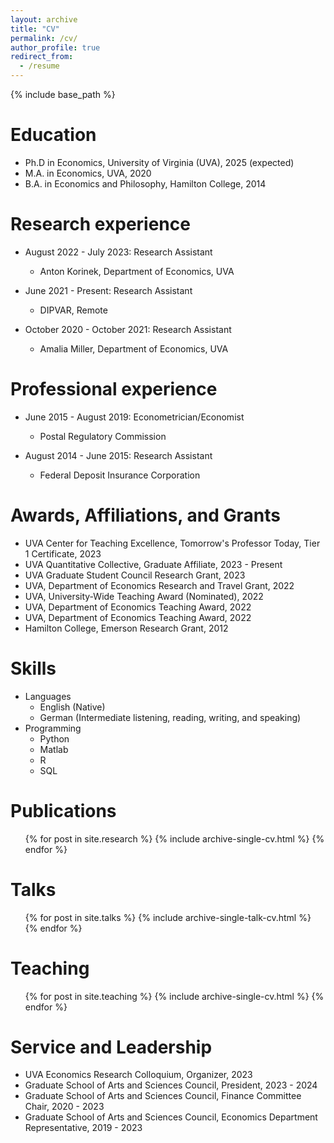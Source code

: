 ```yaml
---
layout: archive
title: "CV"
permalink: /cv/
author_profile: true
redirect_from:
  - /resume
---
```


{% include base_path %}

Education
======

* Ph.D in Economics, University of Virginia (UVA), 2025 (expected)
* M.A. in Economics, UVA, 2020
* B.A. in Economics and Philosophy, Hamilton College, 2014


Research experience
======

* August 2022 - July 2023: Research Assistant
  * Anton Korinek, Department of Economics, UVA

* June 2021 - Present: Research Assistant
  * DIPVAR, Remote

* October 2020 - October 2021: Research Assistant
  * Amalia Miller, Department of Economics, UVA


Professional experience
======

* June 2015 - August 2019: Econometrician/Economist
  * Postal Regulatory Commission

* August 2014 - June 2015: Research Assistant
  * Federal Deposit Insurance Corporation


Awards, Affiliations, and Grants
======
* UVA Center for Teaching Excellence, Tomorrow's Professor Today, Tier 1 Certificate, 2023
* UVA Quantitative Collective, Graduate Affiliate, 2023 - Present
* UVA Graduate Student Council Research Grant, 2023
* UVA, Department of Economics Research and Travel Grant, 2022
* UVA, University-Wide Teaching Award (Nominated), 2022
* UVA, Department of Economics Teaching Award, 2022
* UVA, Department of Economics Teaching Award, 2022
* Hamilton College, Emerson Research Grant, 2012
  
Skills
======
* Languages
  * English (Native)
  * German (Intermediate listening, reading, writing, and speaking)
* Programming
  * Python
  * Matlab
  * R
  * SQL

Publications
======
  <ul>{% for post in site.research %}
    {% include archive-single-cv.html %}
  {% endfor %}</ul>
  
Talks
======
  <ul>{% for post in site.talks %}
    {% include archive-single-talk-cv.html %}
  {% endfor %}</ul>
  
Teaching
======
  <ul>{% for post in site.teaching %}
    {% include archive-single-cv.html %}
  {% endfor %}</ul>
  
Service and Leadership
======

* UVA Economics Research Colloquium, Organizer, 2023
* Graduate School of Arts and Sciences Council, President, 2023 - 2024
* Graduate School of Arts and Sciences Council, Finance Committee Chair, 2020 - 2023
* Graduate School of Arts and Sciences Council, Economics Department Representative, 2019 - 2023
